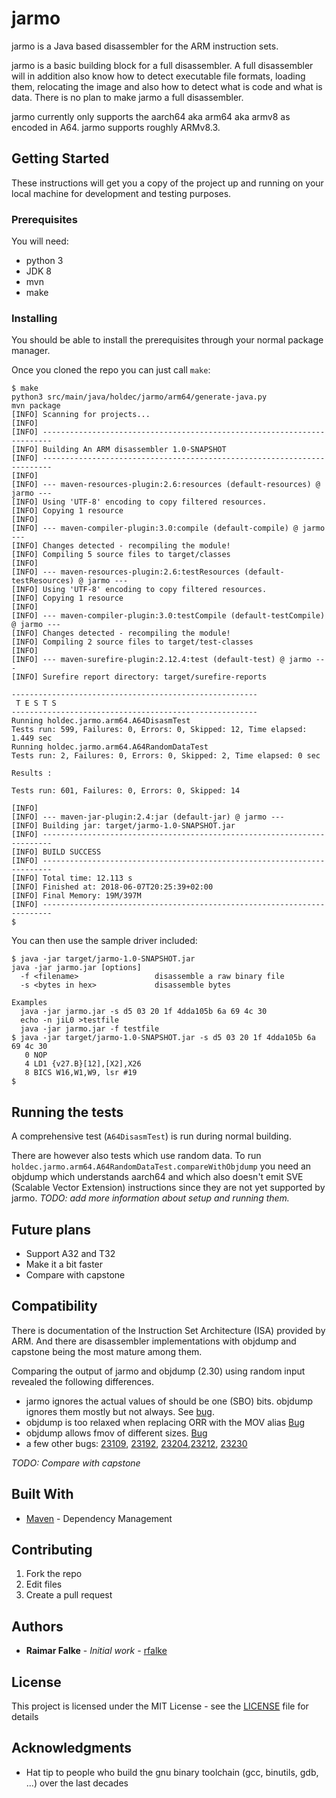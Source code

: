 # jarmo

jarmo is a Java based disassembler for the ARM instruction sets. 

jarmo is a basic building block for a full disassembler. A full disassembler 
will in addition also know how to detect executable 
file formats, loading them, relocating the image and also how to detect what 
is code and what is data. There is no plan to make jarmo a full disassembler.

jarmo currently only supports the aarch64 aka arm64 aka armv8 as encoded in A64. jarmo supports roughly ARMv8.3. 

## Getting Started

These instructions will get you a copy of the project up and running on your local machine for development and testing purposes.

### Prerequisites

You will need:
- python 3
- JDK 8
- mvn
- make

### Installing

You should be able to install the prerequisites through your normal package manager.

Once you cloned the repo you can just call `make`:

```
$ make
python3 src/main/java/holdec/jarmo/arm64/generate-java.py
mvn package
[INFO] Scanning for projects...
[INFO]                                                                         
[INFO] ------------------------------------------------------------------------
[INFO] Building An ARM disassembler 1.0-SNAPSHOT
[INFO] ------------------------------------------------------------------------
[INFO] 
[INFO] --- maven-resources-plugin:2.6:resources (default-resources) @ jarmo ---
[INFO] Using 'UTF-8' encoding to copy filtered resources.
[INFO] Copying 1 resource
[INFO] 
[INFO] --- maven-compiler-plugin:3.0:compile (default-compile) @ jarmo ---
[INFO] Changes detected - recompiling the module!
[INFO] Compiling 5 source files to target/classes
[INFO] 
[INFO] --- maven-resources-plugin:2.6:testResources (default-testResources) @ jarmo ---
[INFO] Using 'UTF-8' encoding to copy filtered resources.
[INFO] Copying 1 resource
[INFO] 
[INFO] --- maven-compiler-plugin:3.0:testCompile (default-testCompile) @ jarmo ---
[INFO] Changes detected - recompiling the module!
[INFO] Compiling 2 source files to target/test-classes
[INFO] 
[INFO] --- maven-surefire-plugin:2.12.4:test (default-test) @ jarmo ---
[INFO] Surefire report directory: target/surefire-reports

-------------------------------------------------------
 T E S T S
-------------------------------------------------------
Running holdec.jarmo.arm64.A64DisasmTest
Tests run: 599, Failures: 0, Errors: 0, Skipped: 12, Time elapsed: 1.449 sec
Running holdec.jarmo.arm64.A64RandomDataTest
Tests run: 2, Failures: 0, Errors: 0, Skipped: 2, Time elapsed: 0 sec

Results :

Tests run: 601, Failures: 0, Errors: 0, Skipped: 14

[INFO] 
[INFO] --- maven-jar-plugin:2.4:jar (default-jar) @ jarmo ---
[INFO] Building jar: target/jarmo-1.0-SNAPSHOT.jar
[INFO] ------------------------------------------------------------------------
[INFO] BUILD SUCCESS
[INFO] ------------------------------------------------------------------------
[INFO] Total time: 12.113 s
[INFO] Finished at: 2018-06-07T20:25:39+02:00
[INFO] Final Memory: 19M/397M
[INFO] ------------------------------------------------------------------------
$
```

You can then use the sample driver included:

```
$ java -jar target/jarmo-1.0-SNAPSHOT.jar 
java -jar jarmo.jar [options]
  -f <filename>                 disassemble a raw binary file
  -s <bytes in hex>             disassemble bytes

Examples
  java -jar jarmo.jar -s d5 03 20 1f 4dda105b 6a 69 4c 30
  echo -n jiL0 >testfile
  java -jar jarmo.jar -f testfile
$ java -jar target/jarmo-1.0-SNAPSHOT.jar -s d5 03 20 1f 4dda105b 6a 69 4c 30
   0 NOP
   4 LD1 {v27.B}[12],[X2],X26
   8 BICS W16,W1,W9, lsr #19
$
```

## Running the tests

A comprehensive test (`A64DisasmTest`) is run during normal building. 

There are however also tests which use random data. To run `holdec.jarmo.arm64.A64RandomDataTest.compareWithObjdump` you need an objdump which understands aarch64 and which also doesn't emit SVE (Scalable Vector Extension) instructions since they are not yet supported by jarmo. *TODO: add more information about setup and running them.*

## Future plans

- Support A32 and T32
- Make it a bit faster
- Compare with capstone

## Compatibility

There is documentation of the Instruction Set Architecture (ISA) provided by ARM. And there are disassembler implementations with objdump and capstone being the most mature among them.

Comparing the output of jarmo and objdump (2.30) using random input revealed the following differences.
- jarmo ignores the actual values of should be one (SBO) bits. objdump ignores them mostly but not always. See [bug](https://sourceware.org/bugzilla/show_bug.cgi?id=23242).
- objdump is too relaxed when replacing ORR with the MOV alias [Bug](https://sourceware.org/bugzilla/show_bug.cgi?id=23193)
- objdump allows fmov of different sizes. [Bug](https://sourceware.org/bugzilla/show_bug.cgi?id=20319)
- a few other bugs: [23109](https://sourceware.org/bugzilla/show_bug.cgi?id=23109), [23192](https://sourceware.org/bugzilla/show_bug.cgi?id=23192), [23204](https://sourceware.org/bugzilla/show_bug.cgi?id=23204),[23212](https://sourceware.org/bugzilla/show_bug.cgi?id=23212), [23230](https://sourceware.org/bugzilla/show_bug.cgi?id=23230) 

*TODO: Compare with capstone*

## Built With

* [Maven](https://maven.apache.org/) - Dependency Management

## Contributing

1. Fork the repo
1. Edit files
1. Create a pull request

## Authors

* **Raimar Falke** - *Initial work* - [rfalke](https://github.com/rfalke)

## License

This project is licensed under the MIT License - see the [LICENSE](LICENSE) file for details

## Acknowledgments

* Hat tip to people who build the gnu binary toolchain (gcc, binutils, gdb, ...) over the last decades
